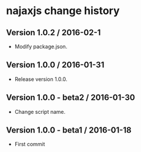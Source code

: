 # najaxjs change history

## Version 1.0.2 / 2016-02-1

  * Modify package.json.
  
## Version 1.0.0 / 2016-01-31

  * Release version 1.0.0.
  
## Version 1.0.0 - beta2 / 2016-01-30

  * Change script name.
  
## Version 1.0.0 - beta1 / 2016-01-18

  * First commit
